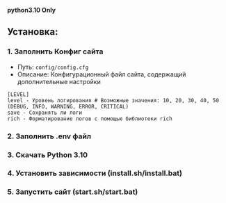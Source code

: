 **python3.10 Only**

## Установка:
### 1. Заполнить **Конфиг** сайта
- Путь: `config/config.cfg`
- Описание: Конфигурационный файл сайта, содержащий дополнительные настройки

```
[LEVEL]
level - Уровень логирования # Возможные значения: 10, 20, 30, 40, 50 (DEBUG, INFO, WARNING, ERROR, CRITICAL)
save - Сохранять ли логи
rich - Форматирование логов с помощью библиотеки rich
```

### 2. Заполнить **.env** файл

### 3. Скачать Python 3.10

### 4. Установить зависимости (install.sh/install.bat)

### 5. Запустить сайт (start.sh/start.bat)